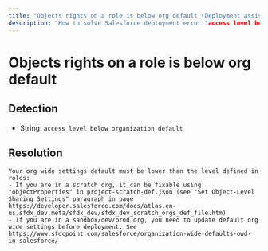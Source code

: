 ```yaml
---
title: "Objects rights on a role is below org default (Deployment assistant)"
description: "How to solve Salesforce deployment error "access level below organization default""
---
```

<!-- markdownlint-disable MD013 -->
# Objects rights on a role is below org default

## Detection

- String: `access level below organization default`

## Resolution

```shell
Your org wide settings default must be lower than the level defined in roles:
- If you are in a scratch org, it can be fixable using "objectProperties" in project-scratch-def.json (see "Set Object-Level Sharing Settings" paragraph in page https://developer.salesforce.com/docs/atlas.en-us.sfdx_dev.meta/sfdx_dev/sfdx_dev_scratch_orgs_def_file.htm)
- If you are in a sandbox/dev/prod org, you need to update default org wide settings before deployment. See https://www.sfdcpoint.com/salesforce/organization-wide-defaults-owd-in-salesforce/
            
```
